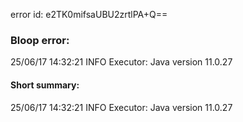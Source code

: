 error id: e2TK0mifsaUBU2zrtlPA+Q==
### Bloop error:

25/06/17 14:32:21 INFO Executor: Java version 11.0.27
#### Short summary: 

25/06/17 14:32:21 INFO Executor: Java version 11.0.27